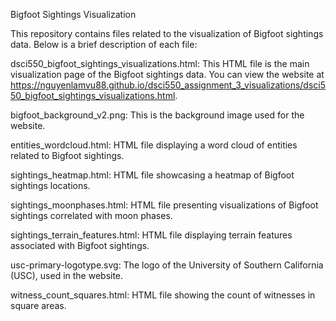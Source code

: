 Bigfoot Sightings Visualization

This repository contains files related to the visualization of Bigfoot sightings data. Below is a brief description of each file:

dsci550_bigfoot_sightings_visualizations.html: This HTML file is the main visualization page of the Bigfoot sightings data. You can view the website at https://nguyenlamvu88.github.io/dsci550_assignment_3_visualizations/dsci550_bigfoot_sightings_visualizations.html.

bigfoot_background_v2.png: This is the background image used for the website.

entities_wordcloud.html: HTML file displaying a word cloud of entities related to Bigfoot sightings.

sightings_heatmap.html: HTML file showcasing a heatmap of Bigfoot sightings locations.

sightings_moonphases.html: HTML file presenting visualizations of Bigfoot sightings correlated with moon phases.

sightings_terrain_features.html: HTML file displaying terrain features associated with Bigfoot sightings.

usc-primary-logotype.svg: The logo of the University of Southern California (USC), used in the website.

witness_count_squares.html: HTML file showing the count of witnesses in square areas.
